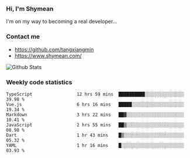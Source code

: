 ### Hi, I'm Shymean

I'm on my way to becoming a real developer...

### Contact me

- <https://github.com/tangxiangmin>
- <https://www.shymean.com/>

![Github Stats](https://github-readme-stats.vercel.app/api?username=tangxiangmin&show_icons=true&theme=dark)


###  Weekly code statistics

<!--START_SECTION:waka-->

```text
TypeScript                 12 hrs 59 mins  ██████████░░░░░░░░░░░░░░░   39.98 %
Vue.js                     6 hrs 16 mins   █████░░░░░░░░░░░░░░░░░░░░   19.34 %
Markdown                   3 hrs 22 mins   ██▓░░░░░░░░░░░░░░░░░░░░░░   10.41 %
JavaScript                 2 hrs 55 mins   ██▒░░░░░░░░░░░░░░░░░░░░░░   08.98 %
Dart                       1 hr 43 mins    █▒░░░░░░░░░░░░░░░░░░░░░░░   05.32 %
YAML                       1 hr 16 mins    █░░░░░░░░░░░░░░░░░░░░░░░░   03.93 %
```

<!--END_SECTION:waka-->